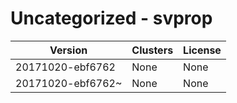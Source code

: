 # Uncategorized - svprop







| Version | Clusters | License |
| ------- | -------- | ------- |
| 20171020-ebf6762 | None | None |
| 20171020-ebf6762~ | None | None |

